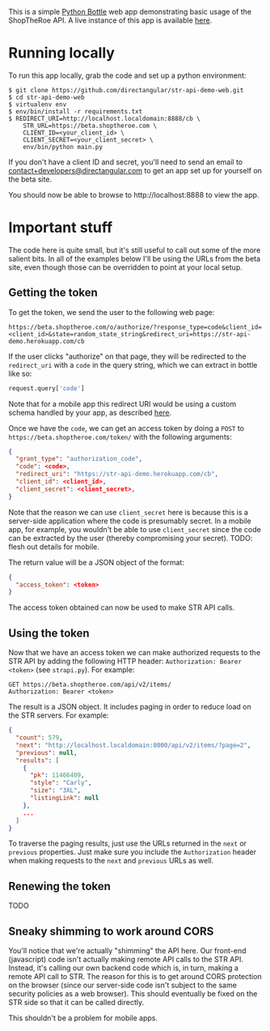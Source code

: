 This is a simple [Python Bottle](http://bottlepy.org/) web app
demonstrating basic usage of the ShopTheRoe API.  A live instance of this
app is available [here](https://str-api-demo.herokuapp.com).

# Running locally

To run this app locally, grab the code and set up a python environment:

```
$ git clone https://github.com/directangular/str-api-demo-web.git
$ cd str-api-demo-web
$ virtualenv env
$ env/bin/install -r requirements.txt
$ REDIRECT_URI=http://localhost.localdomain:8888/cb \
    STR_URL=https://beta.shoptheroe.com \
    CLIENT_ID=<your_client_id> \
    CLIENT_SECRET=<your_client_secret> \
    env/bin/python main.py
```

If you don't have a client ID and secret, you'll need to send an email to
contact+developers@directangular.com to get an app set up for yourself on
the beta site.

You should now be able to browse to http://localhost:8888 to view the app.

# Important stuff

The code here is quite small, but it's still useful to call out some of the
more salient bits.  In all of the examples below I'll be using the URLs
from the beta site, even though those can be overridden to point at your
local setup.

## Getting the token

To get the token, we send the user to the following web page:

```
https://beta.shoptheroe.com/o/authorize/?response_type=code&client_id=<client_id>&state=random_state_string&redirect_uri=https://str-api-demo.herokuapp.com/cb
```

If the user clicks "authorize" on that page, they will be redirected to the
`redirect_uri` with a `code` in the query string, which we can extract in
bottle like so:

```python
request.query['code']
```

Note that for a mobile app this redirect URI would be using a custom schema
handled by your app, as described
[here](https://aaronparecki.com/2012/07/29/2/oauth2-simplified#mobile-apps).

Once we have the `code`, we can get an access token by doing a `POST` to
`https://beta.shoptheroe.com/token/` with the following arguments:

```json
{
  "grant_type": "authorization_code",
  "code": <code>,
  "redirect_uri": "https://str-api-demo.herokuapp.com/cb",
  "client_id": <client_id>,
  "client_secret": <client_secret>,
}
```

Note that the reason we can use `client_secret` here is because this is a
server-side application where the code is presumably secret.  In a mobile
app, for example, you wouldn't be able to use `client_secret` since the
code can be extracted by the user (thereby compromising your secret).
TODO: flesh out details for mobile.

The return value will be a JSON object of the format:

```json
{
  "access_token": <token>
}
```

The access token obtained can now be used to make STR API calls.

## Using the token

Now that we have an access token we can make authorized requests to the STR
API by adding the following HTTP header: `Authorization: Bearer <token>`
(see `strapi.py`).  For example:

```
GET https://beta.shoptheroe.com/api/v2/items/
Authorization: Bearer <token>
```

The result is a JSON object.  It includes paging in order to reduce load on
the STR servers.  For example:

```json
{
  "count": 579,
  "next": "http://localhost.localdomain:8000/api/v2/items/?page=2",
  "previous": null,
  "results": [
    {
      "pk": 11466409,
      "style": "Carly",
      "size": "3XL",
      "listingLink": null
    },
    ...
  ]
}
```

To traverse the paging results, just use the URLs returned in the `next` or
`previous` properties.  Just make sure you include the `Authorization`
header when making requests to the `next` and `previous` URLs as well.

## Renewing the token

TODO

## Sneaky shimming to work around CORS

You'll notice that we're actually "shimming" the API here.  Our front-end
(javascript) code isn't actually making remote API calls to the STR API.
Instead, it's calling our own backend code which is, in turn, making a
remote API call to STR.  The reason for this is to get around CORS
protection on the browser (since our server-side code isn't subject to the
same security policies as a web browser).  This should eventually be fixed
on the STR side so that it can be called directly.

This shouldn't be a problem for mobile apps.
